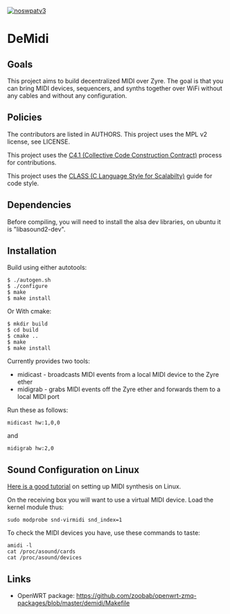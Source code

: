 [![noswpatv3](http://zoobab.wdfiles.com/local--files/start/noupcv3.jpg)](https://ffii.org/donate-now-to-save-europe-from-software-patents-says-ffii/)
# DeMidi

## Goals

This project aims to build decentralized MIDI over Zyre. The goal is that you can bring MIDI devices, sequencers, and synths together over WiFi without any cables and without any configuration.

## Policies

The contributors are listed in AUTHORS. This project uses the MPL v2 license, see LICENSE.

This project uses the [C4.1 (Collective Code Construction Contract)](http://rfc.zeromq.org/spec:22) process for contributions.

This project uses the [CLASS (C Language Style for Scalabilty)](http://rfc.zeromq.org/spec:21) guide for code style.

## Dependencies

Before compiling, you will need to install the alsa dev libraries, on ubuntu it is "libasound2-dev".

## Installation

Build using either autotools:

```
$ ./autogen.sh
$ ./configure
$ make
$ make install
```

Or With cmake:

```
$ mkdir build
$ cd build
$ cmake ..
$ make
$ make install
```

Currently provides two tools:

* midicast - broadcasts MIDI events from a local MIDI device to the Zyre ether
* midigrab - grabs MIDI events off the Zyre ether and forwards them to a local MIDI port

Run these as follows:

```
midicast hw:1,0,0
```

and

```
midigrab hw:2,0
```

## Sound Configuration on Linux

[Here is a good tutorial](http://askubuntu.com/questions/19764/how-does-one-set-up-a-midi-keyboard) on setting up MIDI synthesis on Linux.

On the receiving box you will want to use a virtual MIDI device. Load the kernel module thus:

```
sudo modprobe snd-virmidi snd_index=1
```

To check the MIDI devices you have, use these commands to taste:

```
amidi -l
cat /proc/asound/cards
cat /proc/asound/devices
```

## Links

* OpenWRT package: https://github.com/zoobab/openwrt-zmq-packages/blob/master/demidi/Makefile
